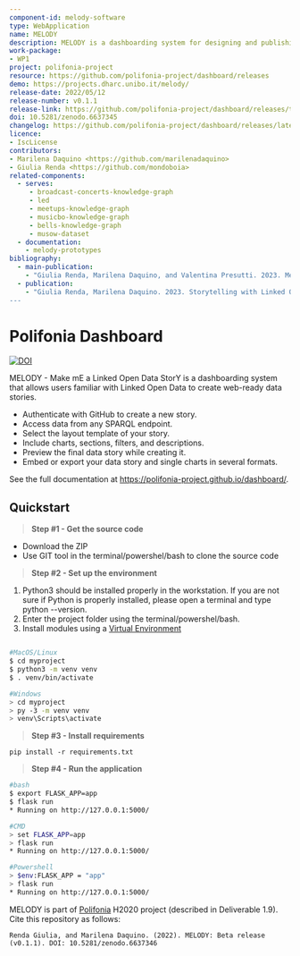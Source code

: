 ```yaml
---
component-id: melody-software
type: WebApplication
name: MELODY
description: MELODY is a dashboarding system for designing and publishing data stories based on Linked Open Data.
work-package:
- WP1
project: polifonia-project
resource: https://github.com/polifonia-project/dashboard/releases
demo: https://projects.dharc.unibo.it/melody/
release-date: 2022/05/12
release-number: v0.1.1
release-link: https://github.com/polifonia-project/dashboard/releases/tag/v0.1.1
doi: 10.5281/zenodo.6637345
changelog: https://github.com/polifonia-project/dashboard/releases/latest
licence:
- IscLicense
contributors:
- Marilena Daquino <https://github.com/marilenadaquino>
- Giulia Renda <https://github.com/mondoboia>
related-components:
  - serves: 
     - broadcast-concerts-knowledge-graph
     - led
     - meetups-knowledge-graph
     - musicbo-knowledge-graph
     - bells-knowledge-graph
     - musow-dataset
  - documentation:
    - melody-prototypes
bibliography:
  - main-publication:
    - "Giulia Renda, Marilena Daquino, and Valentina Presutti. 2023. Melody: A Platform for Linked Open Data Visualisation and Curated Storytelling. In Proceedings of the 34th ACM Conference on Hypertext and Social Media (HT '23). Association for Computing Machinery, New York, NY, USA, Article 27, 1–8. https://doi.org/10.1145/3603163.3609035"
  - publication:
    - "Giulia Renda, Marilena Daquino. 2023. Storytelling with Linked Open Data. In La memoria digitale: forme del testo e organizzazione della conoscenza. Atti del XII Convegno Annuale AIUCD. Siena: Università degli Studi di Siena. https://zenodo.org/doi/10.5281/zenodo.8070707
---
```



# Polifonia Dashboard

[![DOI](https://zenodo.org/badge/431529042.svg)](https://zenodo.org/badge/latestdoi/431529042)

MELODY - Make mE a Linked Open Data StorY is a dashboarding system that allows users familiar with Linked Open Data to create web-ready data stories.

 * Authenticate with GitHub to create a new story.
 * Access data from any SPARQL endpoint.
 * Select the layout template of your story.
 * Include charts, sections, filters, and descriptions.
 * Preview the final data story while creating it.
 * Embed or export your data story and single charts in several formats.

See the full documentation at https://polifonia-project.github.io/dashboard/.

## Quickstart

> **Step #1 - Get the source code**

- Download the ZIP
- Use GIT tool in the terminal/powershel/bash to clone the source code

> **Step #2 - Set up the environment**

1. Python3 should be installed properly in the workstation. If you are not sure if Python is 
properly installed, please open a terminal and type python --version.
2. Enter the project folder using the terminal/powershel/bash.
3. Install modules using a [Virtual Environment](https://docs.python.org/3/library/venv.html)

```bash

#MacOS/Linux
$ cd myproject
$ python3 -m venv venv
$ . venv/bin/activate

#Windows
> cd myproject
> py -3 -m venv venv
> venv\Scripts\activate
```


> **Step #3 - Install requirements**

`pip install -r requirements.txt`

> **Step #4 - Run the application**
```bash
#bash
$ export FLASK_APP=app
$ flask run
* Running on http://127.0.0.1:5000/

#CMD
> set FLASK_APP=app
> flask run
* Running on http://127.0.0.1:5000/

#Powershell
> $env:FLASK_APP = "app"
> flask run
* Running on http://127.0.0.1:5000/
```

MELODY is part of [Polifonia](https://polifonia-project.eu) H2020 project (described in Deliverable 1.9). Cite this repository as follows:

```
Renda Giulia, and Marilena Daquino. (2022). MELODY: Beta release (v0.1.1). DOI: 10.5281/zenodo.6637346
```
